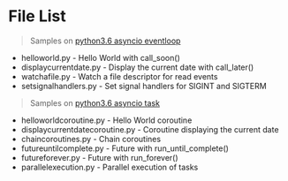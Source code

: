 File List
====

> Samples on [python3.6 asyncio eventloop](https://docs.python.org/3/library/asyncio-eventloop.html)

-   helloworld.py - Hello World with call_soon()
-   displaycurrentdate.py - Display the current date with call_later()
-   watchafile.py - Watch a file descriptor for read events
-   setsignalhandlers.py - Set signal handlers for SIGINT and SIGTERM

> Samples on [python3.6 asyncio task](https://docs.python.org/3/library/asyncio-task.html)

-   helloworldcoroutine.py - Hello World coroutine
-   displaycurrentdatecoroutine.py - Coroutine displaying the current date
-   chaincoroutines.py - Chain coroutines
-   futureuntilcomplete.py - Future with run_until_complete()
-   futureforever.py - Future with run_forever()
-   parallelexecution.py - Parallel execution of tasks
